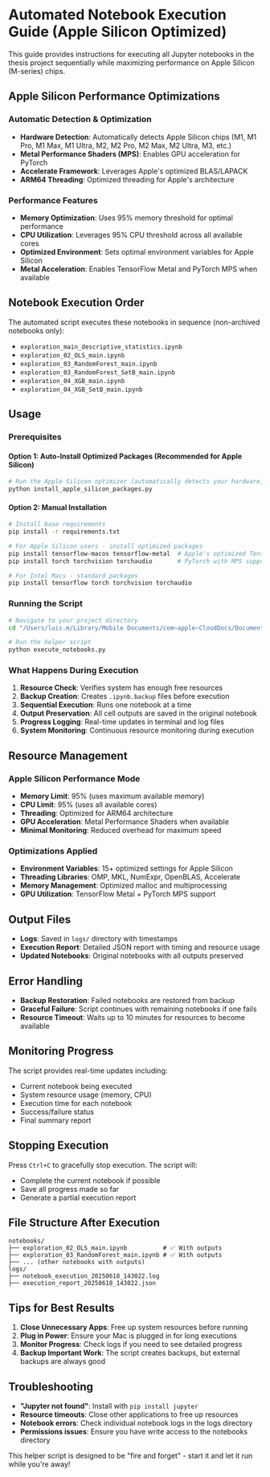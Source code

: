 # Automated Notebook Execution Guide (Apple Silicon Optimized)

This guide provides instructions for executing all Jupyter notebooks in the thesis project sequentially while maximizing performance on Apple Silicon (M-series) chips.

## Apple Silicon Performance Optimizations

### Automatic Detection & Optimization
- **Hardware Detection**: Automatically detects Apple Silicon chips (M1, M1 Pro, M1 Max, M1 Ultra, M2, M2 Pro, M2 Max, M2 Ultra, M3, etc.)
- **Metal Performance Shaders (MPS)**: Enables GPU acceleration for PyTorch
- **Accelerate Framework**: Leverages Apple's optimized BLAS/LAPACK
- **ARM64 Threading**: Optimized threading for Apple's architecture

### Performance Features
- **Memory Optimization**: Uses 95% memory threshold for optimal performance
- **CPU Utilization**: Leverages 95% CPU threshold across all available cores
- **Optimized Environment**: Sets optimal environment variables for Apple Silicon
- **Metal Acceleration**: Enables TensorFlow Metal and PyTorch MPS when available

## Notebook Execution Order

The automated script executes these notebooks in sequence (non-archived notebooks only):
- `exploration_main_descriptive_statistics.ipynb`
- `exploration_02_OLS_main.ipynb`
- `exploration_03_RandomForest_main.ipynb`
- `exploration_03_RandomForest_SetB_main.ipynb`
- `exploration_04_XGB_main.ipynb`
- `exploration_04_XGB_SetB_main.ipynb`

## Usage

### Prerequisites

#### Option 1: Auto-Install Optimized Packages (Recommended for Apple Silicon)
```bash
# Run the Apple Silicon optimizer (automatically detects your hardware)
python install_apple_silicon_packages.py
```

#### Option 2: Manual Installation
```bash
# Install base requirements
pip install -r requirements.txt

# For Apple Silicon users - install optimized packages
pip install tensorflow-macos tensorflow-metal  # Apple's optimized TensorFlow
pip install torch torchvision torchaudio       # PyTorch with MPS support

# For Intel Macs - standard packages
pip install tensorflow torch torchvision torchaudio
```

### Running the Script
```bash
# Navigate to your project directory
cd "/Users/luis.m/Library/Mobile Documents/com~apple~CloudDocs/Documents ☁️/VSC Projects/Master_Thesis"

# Run the helper script
python execute_notebooks.py
```

### What Happens During Execution

1. **Resource Check**: Verifies system has enough free resources
2. **Backup Creation**: Creates `.ipynb.backup` files before execution
3. **Sequential Execution**: Runs one notebook at a time
4. **Output Preservation**: All cell outputs are saved in the original notebook
5. **Progress Logging**: Real-time updates in terminal and log files
6. **System Monitoring**: Continuous resource monitoring during execution

## Resource Management

### Apple Silicon Performance Mode
- **Memory Limit**: 95% (uses maximum available memory)
- **CPU Limit**: 95% (uses all available cores)
- **Threading**: Optimized for ARM64 architecture
- **GPU Acceleration**: Metal Performance Shaders when available
- **Minimal Monitoring**: Reduced overhead for maximum speed

### Optimizations Applied
- **Environment Variables**: 15+ optimized settings for Apple Silicon
- **Threading Libraries**: OMP, MKL, NumExpr, OpenBLAS, Accelerate
- **Memory Management**: Optimized malloc and multiprocessing
- **GPU Utilization**: TensorFlow Metal + PyTorch MPS support

## Output Files

- **Logs**: Saved in `logs/` directory with timestamps
- **Execution Report**: Detailed JSON report with timing and resource usage
- **Updated Notebooks**: Original notebooks with all outputs preserved

## Error Handling

- **Backup Restoration**: Failed notebooks are restored from backup
- **Graceful Failure**: Script continues with remaining notebooks if one fails
- **Resource Timeout**: Waits up to 10 minutes for resources to become available

## Monitoring Progress

The script provides real-time updates including:
- Current notebook being executed
- System resource usage (memory, CPU)
- Execution time for each notebook
- Success/failure status
- Final summary report

## Stopping Execution

Press `Ctrl+C` to gracefully stop execution. The script will:
- Complete the current notebook if possible
- Save all progress made so far
- Generate a partial execution report

## File Structure After Execution

```
notebooks/
├── exploration_02_OLS_main.ipynb          # ✅ With outputs
├── exploration_03_RandomForest_main.ipynb # ✅ With outputs
├── ... (other notebooks with outputs)
logs/
├── notebook_execution_20250618_143022.log
├── execution_report_20250618_143022.json
```

## Tips for Best Results

1. **Close Unnecessary Apps**: Free up system resources before running
2. **Plug in Power**: Ensure your Mac is plugged in for long executions
3. **Monitor Progress**: Check logs if you need to see detailed progress
4. **Backup Important Work**: The script creates backups, but external backups are always good

## Troubleshooting

- **"Jupyter not found"**: Install with `pip install jupyter`
- **Resource timeouts**: Close other applications to free up resources
- **Notebook errors**: Check individual notebook logs in the logs directory
- **Permissions issues**: Ensure you have write access to the notebooks directory

This helper script is designed to be "fire and forget" - start it and let it run while you're away!
